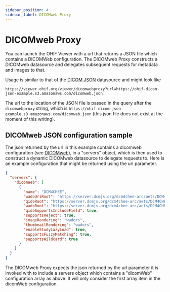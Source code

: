 ```yaml
---
sidebar_position: 4
sidebar_label: DICOMweb Proxy
---
```


# DICOMweb Proxy

You can launch the OHIF Viewer with a url that returns a JSON file which
contains a DICOMWeb configuration. The DICOMweb Proxy constructs a DICOMweb
datasource and delegates subsequent requests for metadata and images to that.

Usage is similar to that of the [DICOM JSON](./dicom-json.md) datasource and
might look like

`https://viewer.ohif.org/viewer/dicomwebproxy?url=https://ohif-dicom-json-example.s3.amazonaws.com/dicomweb.json`

The url to the location of the JSON file is passed in the query
after the `dicomwebproxy` string, which is
`https://ohif-dicom-json-example.s3.amazonaws.com/dicomweb.json` (this json file
does not exist at the moment of this writing).

## DICOMweb JSON configuration sample

The json returned by the url in this example contains a dicomweb configuration
(see [DICOMweb](dicom-web.md)), in a "servers" object, which is then used to
construct a dynamic DICOMweb datasource to delegate requests to. Here is an
example configuration that might be returned using the url parameter.

```json
{
  "servers": {
    "dicomWeb": [
      {
        "name": "DCM4CHEE",
        "wadoUriRoot": "https://server.dcmjs.org/dcm4chee-arc/aets/DCM4CHEE/wado",
        "qidoRoot": "https://server.dcmjs.org/dcm4chee-arc/aets/DCM4CHEE/rs",
        "wadoRoot": "https://server.dcmjs.org/dcm4chee-arc/aets/DCM4CHEE/rs",
        "qidoSupportsIncludeField": true,
        "supportsReject": true,
        "imageRendering": "wadors",
        "thumbnailRendering": "wadors",
        "enableStudyLazyLoad": true,
        "supportsFuzzyMatching": true,
        "supportsWildcard": true
      }
    ]
  }
}
```

The DICOMweb Proxy expects the json returned by the url parameter it is invoked
with to include a servers object which contains a "dicomWeb" configuration array
as above. It will only consider the first array item in the dicomWeb
configuration.

